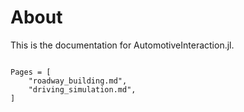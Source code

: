 # About

This is the documentation for AutomotiveInteraction.jl.

```@contents

Pages = [
    "roadway_building.md",
    "driving_simulation.md",
]
```
